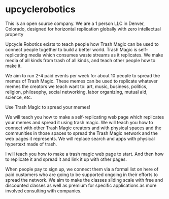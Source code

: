 # upcyclerobotics

This is an open source company. We are a 1 person LLC in Denver, Colorado, designed for horizontal replication globally with zero intellectual property

Upcycle Robotics exists to teach people how Trash Magic can be used to connect people together to build a better world.  Trash Magic is self-replicating media which consumes waste streams as it replicates.   We make media of all kinds from trash of all kinds, and teach other people how to make it. 

We aim to run 2-4 paid events per week for about 10 people to spread the memes of Trash Magic.  These memes can be used to replicate whatever memes the creators we teach want to: art, music, business, politics, religion, philosophy, social networking, labor organizing, mutual aid, science, etc.

Use Trash Magic to spread your memes!

We will teach you how to make a self-replicating web page which replicates your memes and spread it using trash magic.  We will teach you how to connect with other Trash Magic creators and with physical spaces and the communities in those spaces to spread the Trash Magic network and the web pages it represents.  We will replace search and apps with physical hypertext made of trash.

I will teach you how to make a trash magic web page to start. And then how to replicate it and spread it and link it up with other pages.

When people pay to sign up, we connect them via a formal list on here of paid customers who are going to be supported ongoing in their efforts to spread the network.  We aim to make the classes sliding scale with free and discounted classes as well as premium for specific applications as more involved consulting with companies.



